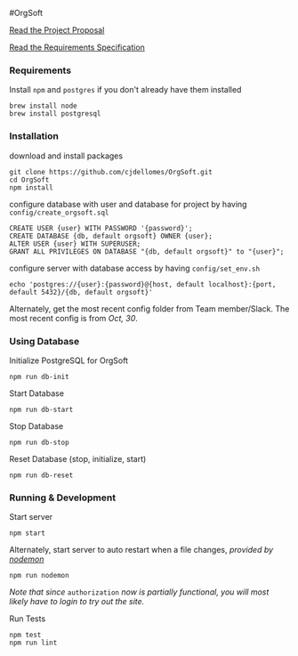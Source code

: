 #OrgSoft

[Read the Project Proposal](Deliverables/project-proposal-document.md)

[Read the Requirements Specification](docs/software-requirements-specifications.md)

### Requirements
Install `npm` and `postgres` if you don't already have them installed
```
brew install node
brew install postgresql
```

### Installation
download and install packages
```
git clone https://github.com/cjdellomes/OrgSoft.git
cd OrgSoft
npm install
```

configure database with user and database for project by having `config/create_orgsoft.sql`
```
CREATE USER {user} WITH PASSWORD '{password}';
CREATE DATABASE {db, default orgsoft} OWNER {user};
ALTER USER {user} WITH SUPERUSER;
GRANT ALL PRIVILEGES ON DATABASE "{db, default orgsoft}" to "{user}";
```

configure server with database access by having `config/set_env.sh`
```
echo 'postgres://{user}:{password}@{host, default localhost}:{port, default 5432}/{db, default orgsoft}'
```

Alternately, get the most recent config folder from Team member/Slack.
The most recent config is from _Oct, 30_.

### Using Database

Initialize PostgreSQL for OrgSoft
```
npm run db-init
```

Start Database
```
npm run db-start
```

Stop Database
```
npm run db-stop
```
Reset Database (stop, initialize, start)
```
npm run db-reset
```

### Running & Development

Start server
```
npm start
```

Alternately, start server to auto restart when a file changes, _provided by [nodemon](https://github.com/remy/nodemon/)_
```
npm run nodemon
```

_Note that since_ `authorization` _now is partially functional, you will most likely have to login to try out the site._

Run Tests
```
npm test
npm run lint
```